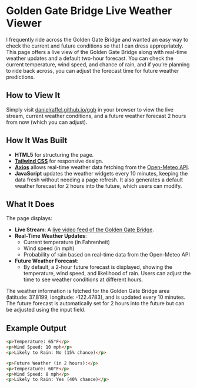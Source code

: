 # Golden Gate Bridge Live Weather Viewer

I frequently ride across the Golden Gate Bridge and wanted an easy way to check the current and future conditions so that I can dress appropriately. This page offers a live view of the Golden Gate Bridge along with real-time weather updates and a default two-hour forecast. You can check the current temperature, wind speed, and chance of rain, and if you’re planning to ride back across, you can adjust the forecast time for future weather predictions.

## How to View It

Simply visit [danielraffel.github.io/ggb](https://danielraffel.github.io/ggb) in your browser to view the live stream, current weather conditions, and a future weather forecast 2 hours from now (which you can adjust).

## How It Was Built

- **HTML5** for structuring the page.
- **[Tailwind CSS](https://tailwindcss.com)** for responsive design.
- **[Axios](https://axios-http.com/docs/intro)** allows real-time weather data fetching from the [Open-Meteo API](https://open-meteo.com/en/docs).
- **JavaScript** updates the weather widgets every 10 minutes, keeping the data fresh without needing a page refresh. It also generates a default weather forecast for 2 hours into the future, which users can modify.

## What It Does

The page displays:

- **Live Stream**: A [live video feed of the Golden Gate Bridge](https://www.iplivecams.com/live-cams/golden-gate-bridge-san-francisco-california-united-states/).
- **Real-Time Weather Updates**: 
  - Current temperature (in Fahrenheit)
  - Wind speed (in mph)
  - Probability of rain based on real-time data from the Open-Meteo API
- **Future Weather Forecast**: 
  - By default, a 2-hour future forecast is displayed, showing the temperature, wind speed, and likelihood of rain. Users can adjust the time to see weather conditions at different hours.

The weather information is fetched for the Golden Gate Bridge area (latitude: 37.8199, longitude: -122.4783), and is updated every 10 minutes. The future forecast is automatically set for 2 hours into the future but can be adjusted using the input field.

## Example Output

```html
<p>Temperature: 65°F</p>
<p>Wind Speed: 10 mph</p>
<p>Likely to Rain: No (15% chance)</p>

<p>Future Weather (in 2 hours):</p>
<p>Temperature: 60°F</p>
<p>Wind Speed: 8 mph</p>
<p>Likely to Rain: Yes (40% chance)</p>
```
